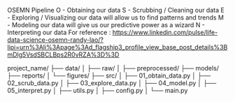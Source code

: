 OSEMN Pipeline
    O - Obtaining our data
    S - Scrubbing / Cleaning our data
    E - Exploring / Visualizing our data will allow us to find patterns and trends
    M - Modeling our data will give us our predictive power as a wizard
    N - Interpreting our data
For reference : https://www.linkedin.com/pulse/life-data-science-osemn-randy-lao/?lipi=urn%3Ali%3Apage%3Ad_flagship3_profile_view_base_post_details%3BmDlg5VsdSBCLBps2R0vRZA%3D%3D



project_name/
├── data/
│   ├── raw/
│   ├── preprocessed/
├── models/
├── reports/
│   └── figures/
├── src/
│   ├── 01_obtain_data.py
│   ├── 02_scrub_data.py
│   ├── 03_explore_data.py
│   ├── 04_model.py
│   ├── 05_interpret.py
│   ├── utils.py
│   ├── config.py
│   └── main.py  
